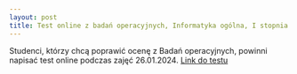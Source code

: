 ```yaml
---
layout: post
title: Test online z badań operacyjnych, Informatyka ogólna, I stopnia 
---
```

Studenci, którzy chcą poprawić ocenę z Badań operacyjnych, powinni napisać test online podczas zajęć 26.01.2024.
[Link do testu](https://www.testportal.pl/test.html?t=D5yNTXgKC7mS)
